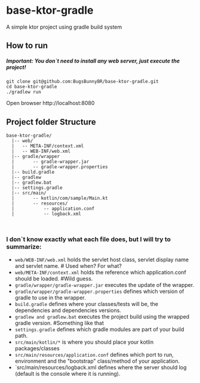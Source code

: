 # base-ktor-gradle
A simple ktor project using gradle build system

## How to run
##### Important: You don`t need to install any web server, just execute the project!

```shell
git clone git@github.com:BugsBunnyBR/base-ktor-gradle.git
cd base-ktor-gradle
./gradlew run
```

Open browser http://localhost:8080

## Project folder Structure

```
base-ktor-gradle/
  |-- web/
  |   -- META-INF/context.xml
  |   -- WEB-INF/web.xml
  |-- gradle/wrapper
  |       -- gradle-wrapper.jar
  |       -- gradle-wrapper.properties
  |-- build.gradle
  |-- gradlew
  |-- gradlew.bat
  |-- settings.gradle
  |-- src/main/
  |       -- kotlin/com/sample/Main.kt
  |       -- resources/
  |           -- application.conf
  |           -- logback.xml
  
  
```

### I don`t know exactly what each file does, but I will try to summarize:

 - `web/WEB-INF/web.xml` holds the servlet host class, servlet display name and servlet name. # Used when? For what?
 - `web/META-INF/context.xml` holds the reference which application.conf should be loaded. #Wild guess.
 - `gradle/wrapper/gradle-wrapper.jar` executes the update of the wrapper.
 - `gradle/wrapper/gradle-wrapper.properties` defines which version of gradle to use in the wrapper.
 - `build.gradle` defines where your classes/tests will be, the dependencies and dependencies versions.
 - `gradlew and gradlew.bat` executes the project build using the wrapped gradle version. #Something like that
 - `settings.gradle` defines which gradle modules are part of your build path.
 - `src/main/kotlin/*` is where you should place your kotlin packages/classes
 - `src/main/resources/application.conf` defines which port to run, environment and the "bootstrap" class/method of your application.
 - `src/main/resources/logback.xml defines where the server should log (default is the console where it is running). 
 

 


  
